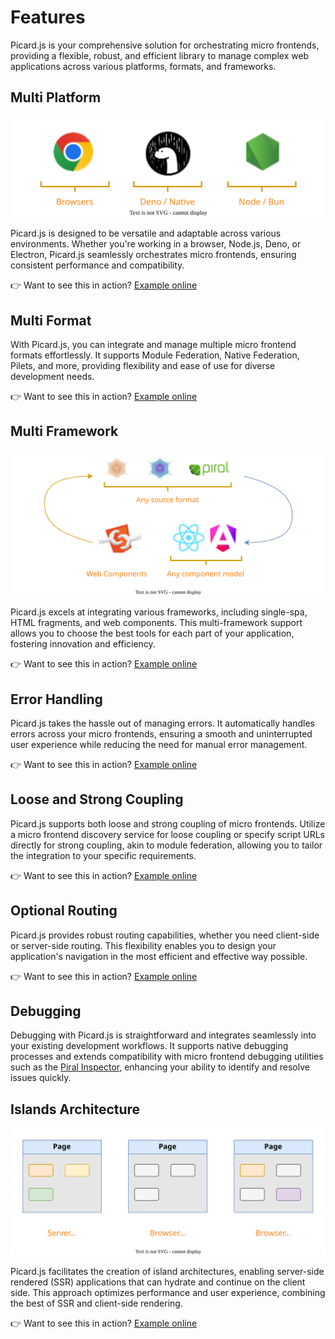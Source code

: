 # Features

Picard.js is your comprehensive solution for orchestrating micro frontends, providing a flexible, robust, and efficient library to manage complex web applications across various platforms, formats, and frameworks.

## Multi Platform

![Multi Platform](../images/multi-platform.svg)

Picard.js is designed to be versatile and adaptable across various environments. Whether you're working in a browser, Node.js, Deno, or Electron, Picard.js seamlessly orchestrates micro frontends, ensuring consistent performance and compatibility.

:point_right: Want to see this in action? [Example online](https://github.com/picardjs/picard/blob/develop/examples/08-ssr-tractor/package.json)

## Multi Format

With Picard.js, you can integrate and manage multiple micro frontend formats effortlessly. It supports Module Federation, Native Federation, Pilets, and more, providing flexibility and ease of use for diverse development needs.

:point_right: Want to see this in action? [Example online](https://github.com/picardjs/picard/blob/main/examples/10-dependencies-sharing/index.html)

## Multi Framework

![Multi Framework](../images/multi-framework.svg)

Picard.js excels at integrating various frameworks, including single-spa, HTML fragments, and web components. This multi-framework support allows you to choose the best tools for each part of your application, fostering innovation and efficiency.

:point_right: Want to see this in action? [Example online](https://github.com/picardjs/picard/blob/develop/examples/06-static-page-single-spa/index.html)

## Error Handling

Picard.js takes the hassle out of managing errors. It automatically handles errors across your micro frontends, ensuring a smooth and uninterrupted user experience while reducing the need for manual error management.

:point_right: Want to see this in action? [Example online](https://github.com/picardjs/picard/blob/main/examples/06-static-page-single-spa/mfs/red/src/Product.jsx#L87)

## Loose and Strong Coupling

Picard.js supports both loose and strong coupling of micro frontends. Utilize a micro frontend discovery service for loose coupling or specify script URLs directly for strong coupling, akin to module federation, allowing you to tailor the integration to your specific requirements.

:point_right: Want to see this in action? [Example online](https://github.com/picardjs/picard/blob/develop/examples/02-static-page-feed/index.html#L10)

## Optional Routing

Picard.js provides robust routing capabilities, whether you need client-side or server-side routing. This flexibility enables you to design your application's navigation in the most efficient and effective way possible.

:point_right: Want to see this in action? [Example online](https://github.com/picardjs/picard/blob/develop/examples/05-static-page-with-routing/index.html#L11)

## Debugging

Debugging with Picard.js is straightforward and integrates seamlessly into your existing development workflows. It supports native debugging processes and extends compatibility with micro frontend debugging utilities such as the [Piral Inspector](https://github.com/smapiot/piral-inspector), enhancing your ability to identify and resolve issues quickly.

## Islands Architecture

![Islands Architecture](../images/islands-architecture.svg)

Picard.js facilitates the creation of island architectures, enabling server-side rendered (SSR) applications that can hydrate and continue on the client side. This approach optimizes performance and user experience, combining the best of SSR and client-side rendering.

:point_right: Want to see this in action? [Example online](https://github.com/picardjs/picard/blob/develop/examples/09-islands-netflix/package.json)
